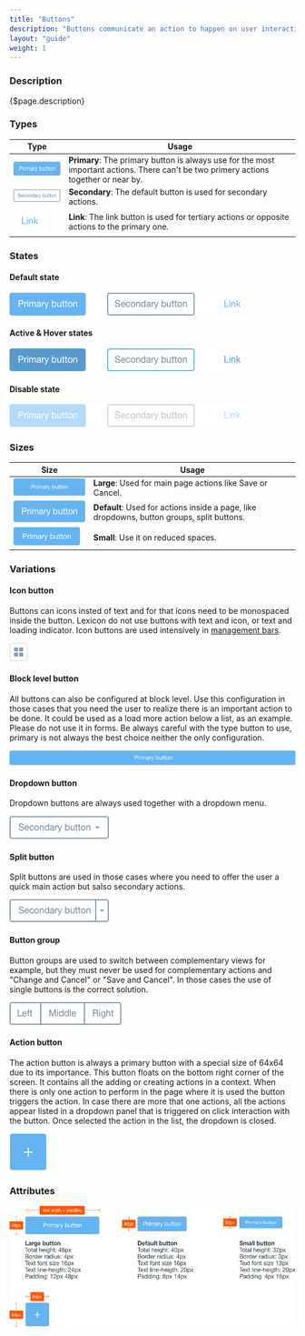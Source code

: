 ```yaml
---
title: "Buttons"
description: "Buttons communicate an action to happen on user interaction."
layout: "guide"
weight: 1
---
```


### Description

{$page.description}

### Types

| Type | Usage |
| ---- | ----- |
| ![button primary default size defuault state](../../../images/buttonPrimaryDefaultDefault.png) | **Primary**: The primary button is always use for the most important actions. There can't be two primery actions together or near by. |
| ![button secondary default size defuault state](../../../images/buttonSecondaryDefaultDefault.png) | **Secondary**: The default button is used for secondary actions. |
| ![button link default size defuault state](../../../images/buttonLinkDefaultDefault.png) | **Link**: The link button is used for tertiary actions or opposite actions to the primary one.  |

### States

#### Default state

![set of three button types in default state](../../../images/buttonsDefault.png)

#### Active & Hover states

![set of three button types in active state](../../../images/buttonsActive.png)

#### Disable state

![set of three button types in disabled state](../../../images/buttonsDisabled.png)

### Sizes

| Size | Usage |
| ---- | ----- |
| ![button primary large size disable state](../../../images/buttonPrimaryLargeDefault.png) | **Large**: Used for main page actions like Save or Cancel. |
| ![button primary default size disable state](../../../images/buttonPrimaryDefaultDefault.png) | **Default**: Used for actions inside a page, like dropdowns, button groups, split buttons. |
| ![button primary small size disable state](../../../images/buttonPrimarySmallDefault.png) | **Small**: Use it on reduced spaces. |

### Variations

#### Icon button

Buttons can icons insted of text and for that icons need to be monospaced inside the button. Lexicon do not use buttons with text and icon, or text and loading indicator. Icon buttons are used intensively in [management bars](./management_bar.html).

![icon button](../../../images/buttonIcon.png)

#### Block level button

All buttons can also be configured at block level. Use this configuration in those cases that you need the user to realize there is an important action to be done. It could be used as a load more action below a list, as an example. Please do not use it in forms. Be always careful with the type button to use, primary is not always the best choice neither the only configuration.

![block level button primary state, default size](../../../images/buttonBlockLevelPrimary.png)

#### Dropdown button

Dropdown buttons are always used together with a dropdown menu.

![dropdown button default size](../../../images/buttonDropdownDefault.png)

#### Split button

Split buttons are used in those cases where you need to offer the user a quick main action but salso secondary actions.

![button splitted default size](../../../images/buttonSplitDefault.png)

#### Button group

Button groups are used to switch between complementary views for example, but they must never be used for complementary actions and "Change and Cancel" or "Save and Cancel". In those cases the use of single buttons is the correct solution.

![button gruop or segmented button, 3 segments, default size](../../../images/buttonGroupDefault.png)

#### Action button

The action button is always a primary button with a special size of 64x64 due to its importance. This button floats on the bottom right corner of the screen. It contains all the adding or creating actions in a context. When there is only one action to perform in the page where it is used the button triggers the action. In case there are more that one actions, all the actions appear listed in a dropdown panel that is triggered on click interaction with the button. Once selected the action in the list, the dropdown is closed.

![plus button or button actions](../../../images/buttonPlus.png)

### Attributes

![button attributtes](../../../images/buttonAttributtes.png)

